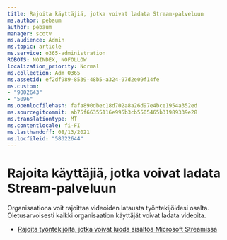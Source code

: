 ```yaml
---
title: Rajoita käyttäjiä, jotka voivat ladata Stream-palveluun
ms.author: pebaum
author: pebaum
manager: scotv
ms.audience: Admin
ms.topic: article
ms.service: o365-administration
ROBOTS: NOINDEX, NOFOLLOW
localization_priority: Normal
ms.collection: Adm_O365
ms.assetid: ef2df989-8539-48b5-a324-97d2e09f14fe
ms.custom:
- "9002643"
- "5096"
ms.openlocfilehash: fafa890dbec18d702a8a26d97e4bce1954a352ed
ms.sourcegitcommit: ab75f66355116e995b3cb5505465b31989339e28
ms.translationtype: MT
ms.contentlocale: fi-FI
ms.lasthandoff: 08/13/2021
ms.locfileid: "58322644"
---
```

# <a name="restrict-users-who-can-upload-to-stream"></a>Rajoita käyttäjiä, jotka voivat ladata Stream-palveluun

Organisaationa voit rajoittaa videoiden latausta työntekijöidesi osalta. Oletusarvoisesti kaikki organisaation käyttäjät voivat ladata videoita.

- [Rajoita työntekijöitä, jotka voivat luoda sisältöä Microsoft Streamissa](https://docs.microsoft.com/stream/restrict-uploaders)
